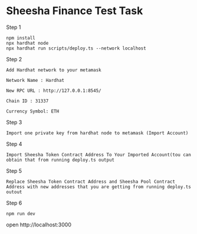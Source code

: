 # Sheesha Finance Test Task

Step 1
```shell
npm install
npx hardhat node
npx hardhat run scripts/deploy.ts --network localhost
```

Step 2

`Add Hardhat network to your metamask`

`Network Name : Hardhat`

`New RPC URL : http://127.0.0.1:8545/`

`Chain ID : 31337`

`Currency Symbol: ETH`

Step 3

`Import one private key from hardhat node to metamask (Import Account)`

Step 4

`Import Sheesha Token Contract Address To Your Imported Account(tou can obtain that from running deploy.ts output`

Step 5

`Replace Sheesha Token Contract Address and Sheesha Pool Contract Address with new addresses that you are getting from running deploy.ts outout`

Step 6
```shell
npm run dev
```
open http://localhost:3000
